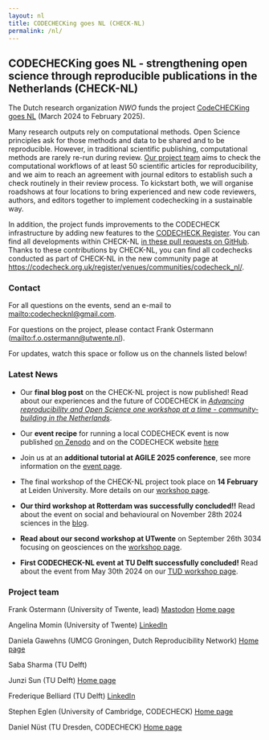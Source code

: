 ```yaml
---
layout: nl
title: CODECHECKing goes NL (CHECK-NL)
permalink: /nl/
---
```


## CODECHECKing goes NL - strengthening open science through reproducible publications in the Netherlands (CHECK-NL)

The Dutch research organization *NWO* funds the project [CodeCHECKing goes NL](https://www.nwo.nl/projecten/osf232063) (March 2024 to February 2025).

Many research outputs rely on computational methods.
Open Science principles ask for those methods and data to be shared and to be reproducible.
However, in traditional scientific publishing, computational methods are rarely re-run during review.
[Our project team](#project-team) aims to check the computational workflows of at least 50 scientific articles for reproducibility, and we aim to reach an agreement with journal editors to establish such a check routinely in their review process.
To kickstart both, we will organise roadshows at four locations to bring experienced and new code reviewers, authors, and editors together to implement codechecking in a sustainable way.

In addition, the project funds improvements to the CODECHECK infrastructure by adding new features to the [CODECHECK Register](/register/).
You can find all developments within CHECK-NL [in these pull requests on GitHub](https://github.com/codecheckers/register/pulls?q=is%3Apr+label%3Acheck-nl+).
Thanks to these contributions by CHECK-NL, you can find all codechecks conducted as part of CHECK-NL in the new community page at <https://codecheck.org.uk/register/venues/communities/codecheck_nl/>.

### Contact

For all questions on the events, send an e-mail to <mailto:codechecknl@gmail.com>.

For questions on the project, please contact Frank Ostermann (<mailto:f.o.ostermann@utwente.nl>).

For updates, watch this space or follow us on the channels listed below!

### Latest News

- Our **final blog post** on the CHECK-NL project is now published! Read about our experiences and the future of CODECHECK in _[Advancing reproducibility and Open Science one workshop at a time - community-building in the Netherlands](/nl/advancing-reproducibility-and-open-science-one-workshop-at-a-time)_.

- Our **event recipe** for running a local CODECHECK event is now published [on Zenodo](https://doi.org/10.5281/zenodo.15423186) and on the CODECHECK website [here](/guide/event-recipe)

- Join us at an **additional tutorial at AGILE 2025 conference**, see more information on the [event page](/nl/agilegis-2025.html).

- The final workshop of the CHECK-NL project took place on **14 February** at Leiden University. More details on our [workshop page](/nl/workshop4.html).
  
- **Our third workshop at Rotterdam was successfully concluded!!** Read about the event on social and behavioural on November 28th 2024 sciences in the [blog](/nl/workshop3.html).

- **Read about our second workshop at UTwente** on September 26th 3034 focusing on geosciences on the [workshop page](/nl/workshop2.html).

- **First CODECHECK-NL event at TU Delft successfully concluded!** Read about the event from May 30th 2024 on our [TUD workshop page](/nl/workshop1.html).

### Project team

Frank Ostermann (University of Twente, lead)
[Mastodon](https://mstdn.social/@f_ostermann)
[Home page](https://research.utwente.nl/en/persons/frank-ostermann)

Angelina Momin (University of Twente)
[LinkedIn](https://www.linkedin.com/in/angelina-momin)

Daniela Gawehns (UMCG Groningen, Dutch Reproducibility Network)
[Home page](https://danielagawehns.github.io/)

Saba Sharma (TU Delft)

Junzi Sun (TU Delft)
[Home page](https://junzis.com/)

Frederique Belliard (TU Delft)
[LinkedIn](https://www.linkedin.com/in/fredbelliard/)

Stephen Eglen (University of Cambridge, CODECHECK)
[Home page](https://sje30.github.io)

Daniel Nüst (TU Dresden, CODECHECK)
[Home page](https://nordholmen.net/)
